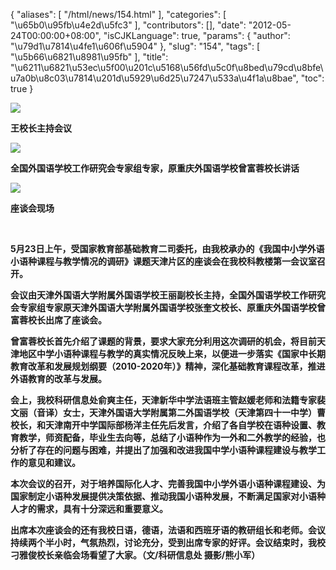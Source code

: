 {
    "aliases": [
        "/html/news/154.html"
    ],
    "categories": [
        "\u65b0\u95fb\u4e2d\u5fc3"
    ],
    "contributors": [],
    "date": "2012-05-24T00:00:00+08:00",
    "isCJKLanguage": true,
    "params": {
        "author": "\u79d1\u7814\u4fe1\u606f\u5904"
    },
    "slug": "154",
    "tags": [
        "\u5b66\u6821\u8981\u95fb"
    ],
    "title": "\u6211\u6821\u53ec\u5f00\u201c\u5168\u56fd\u5c0f\u8bed\u79cd\u8bfe\u7a0b\u8c03\u7814\u201d\u5929\u6d25\u7247\u533a\u4f1a\u8bae",
    "toc": true
}

**![](https://cdn.tfls.online/mirror/full/f4c399414590cf4be6cdd0350dd9e0d297f3d3ad.jpg)**




**王校长主持会议**




**![](https://cdn.tfls.online/mirror/full/5c343a7234e2c5c61264ee1a068a25583ace8f51.jpg)**




**全国外国语学校工作研究会专家组专家，原重庆外国语学校曾富蓉校长讲话**




**![](https://cdn.tfls.online/mirror/full/135d750dbee466c4aba794a3b807713e9bac756c.jpg)**




**座谈会现场**




  




**5月23日上午，受国家教育部基础教育二司委托，由我校承办的《我国中小学外语小语种课程与教学情况的调研》课题天津片区的座谈会在我校科教楼第一会议室召开。**




**会议由天津外国语大学附属外国语学校王丽副校长主持，全国外国语学校工作研究会专家组专家原天津外国语大学附属外国语学校张奎文校长、原重庆外国语学校曾富蓉校长出席了座谈会。**




**曾富蓉校长首先介绍了课题的背景，要求大家充分利用这次调研的机会，将目前天津地区中学小语种课程与教学的真实情况反映上来，以便进一步落实《国家中长期教育改革和发展规划纲要（2010-2020年）》精神，深化基础教育课程改革，推进外语教育的改革与发展。**




**会上，我校科研信息处俞爽主任，天津新华中学法语班主管赵媛老师和法籍专家裴文丽（音译）女士，天津外国语大学附属第二外国语学校（天津第四十一中学）曹校长，和天津南开中学国际部杨洋主任先后发言，介绍了各自学校在语种设置、教育教学，师资配备，毕业生去向等，总结了小语种作为一外和二外教学的经验，也分析了存在的问题与困难，并提出了加强和改进我国中学小语种课程建设与教学工作的意见和建议。**




**本次会议的召开，对于培养国际化人才、完善我国中小学外语小语种课程建设、为国家制定小语种发展提供决策依据、推动我国小语种发展，不断满足国家对小语种人才的需求，具有十分深远和重要意义。**




**出席本次座谈会的还有我校日语，德语，法语和西班牙语的教研组长和老师。会议持续两个半小时，气氛热烈，讨论充分，受到出席专家的好评。会议结束时，我校刁雅俊校长亲临会场看望了大家。（文/科研信息处 摄影/熊小军）**


